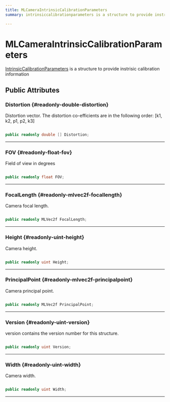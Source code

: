 ```yaml
---
title: MLCameraIntrinsicCalibrationParameters
summary: intrinsiccalibrationparameters is a structure to provide instrisic calibration information 

---
```


# MLCameraIntrinsicCalibrationParameters




[IntrinsicCalibrationParameters](/versioned_docs/version-14-Jun-2023/unity-api/api/UnityEngine.XR.MagicLeap/MLCameraBase/UnityEngine.XR.MagicLeap.MLCameraBase.IntrinsicCalibrationParameters.md) is a structure to provide instrisic calibration information   





## Public Attributes

### Distortion {#readonly-double-distortion}

Distortion vector. The distortion co-efficients are in the following order: [k1, k2, p1, p2, k3] 

```csharp

public readonly double [] Distortion;

```






-----------

### FOV {#readonly-float-fov}

Field of view in degrees 

```csharp

public readonly float FOV;

```






-----------

### FocalLength {#readonly-mlvec2f-focallength}

Camera focal length. 

```csharp

public readonly MLVec2f FocalLength;

```






-----------

### Height {#readonly-uint-height}

Camera height. 

```csharp

public readonly uint Height;

```






-----------

### PrincipalPoint {#readonly-mlvec2f-principalpoint}

Camera principal point. 

```csharp

public readonly MLVec2f PrincipalPoint;

```






-----------

### Version {#readonly-uint-version}

version contains the version number for this structure. 

```csharp

public readonly uint Version;

```






-----------

### Width {#readonly-uint-width}

Camera width. 

```csharp

public readonly uint Width;

```






-----------


